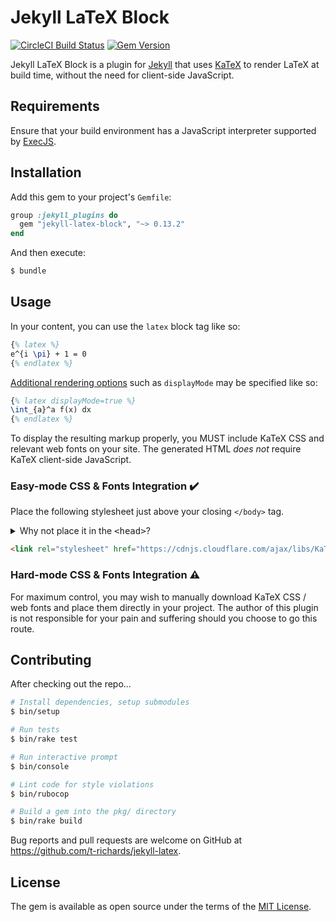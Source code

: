 # Jekyll LaTeX Block

[![CircleCI Build Status](https://img.shields.io/circleci/project/github/t-richards/jekyll-latex-block/master.svg?style=flat-square)](https://circleci.com/gh/t-richards/jekyll-latex-block)
[![Gem Version](https://img.shields.io/gem/v/jekyll-latex-block.svg?style=flat-square)](https://rubygems.org/gems/jekyll-latex-block)

Jekyll LaTeX Block is a plugin for [Jekyll][jekyll] that uses [KaTeX][katex] to
render LaTeX at build time, without the need for client-side JavaScript.

## Requirements

Ensure that your build environment has a JavaScript interpreter supported by
[ExecJS][execjs].

## Installation

Add this gem to your project's `Gemfile`:

```ruby
group :jekyll_plugins do
  gem "jekyll-latex-block", "~> 0.13.2"
end
```

And then execute:

```bash
$ bundle
```

## Usage

In your content, you can use the `latex` block tag like so:

```latex
{% latex %}
e^{i \pi} + 1 = 0
{% endlatex %}
```

[Additional rendering options][rendering-opts] such as `displayMode` may be
specified like so:

```latex
{% latex displayMode=true %}
\int_{a}^a f(x) dx
{% endlatex %}
```

To display the resulting markup properly, you MUST include KaTeX CSS and
relevant web fonts on your site. The generated HTML _does not_ require KaTeX
client-side JavaScript.

### Easy-mode CSS & Fonts Integration :heavy_check_mark:

Place the following stylesheet just above your closing `</body>` tag.

<details>
<summary>Why not place it in the <tt>&lt;head&gt;</tt>?</summary>
CSS is a blocking resource. If this external resource is (a) placed in the head, and (b) were to not load (or slowly load) for whatever reason, it would block the entire page from rendering.
<br><br>
The official recommendation for using this plugin is "external CSS belongs at the end of the body". Ultimately, you can do whatever you want. :shrug:
</details>

```html
<link rel="stylesheet" href="https://cdnjs.cloudflare.com/ajax/libs/KaTeX/0.13.2/katex.min.css" integrity="sha512-el2z+rjIj40JeIlKyqcoRjGNjvwHVlyahNQ1PhSs4PCztr6jJ4GgpjgN+1a++L9HZxhLXpa4eLG3ry976z0O2Q==" crossorigin="anonymous" />
```

### Hard-mode CSS & Fonts Integration :warning:

For maximum control, you may wish to manually download KaTeX CSS / web fonts and
place them directly in your project. The author of this plugin is not
responsible for your pain and suffering should you choose to go this route.

## Contributing

After checking out the repo...

```bash
# Install dependencies, setup submodules
$ bin/setup

# Run tests
$ bin/rake test

# Run interactive prompt
$ bin/console

# Lint code for style violations
$ bin/rubocop

# Build a gem into the pkg/ directory
$ bin/rake build
```

Bug reports and pull requests are welcome on GitHub at
https://github.com/t-richards/jekyll-latex.

## License

The gem is available as open source under the terms of the [MIT License][mit-license].

[execjs]: https://github.com/rails/execjs
[jekyll]: https://jekyllrb.com
[katex]: https://katex.org
[mit-license]: https://opensource.org/licenses/MIT
[rendering-opts]: https://github.com/Khan/KaTeX#rendering-options
